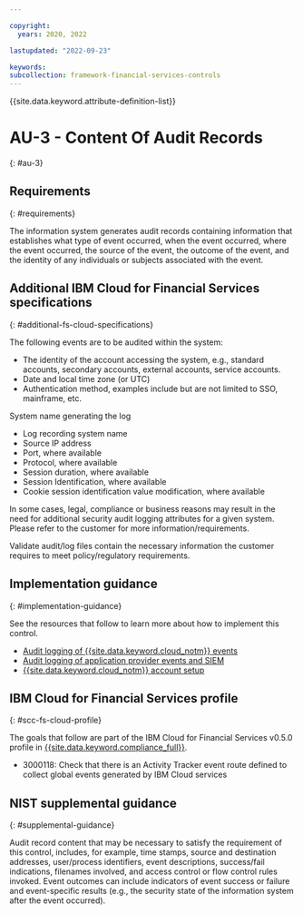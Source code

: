 ```yaml
---

copyright:
  years: 2020, 2022

lastupdated: "2022-09-23"

keywords: 
subcollection: framework-financial-services-controls
---
```


{{site.data.keyword.attribute-definition-list}}

# AU-3 - Content Of Audit Records
{: #au-3}

## Requirements
{: #requirements}

The information system generates audit records containing information that establishes what type of event occurred, when the event occurred, where the event occurred, the source of the event, the outcome of the event, and the identity of any individuals or subjects associated with the event.

## Additional IBM Cloud for Financial Services specifications
{: #additional-fs-cloud-specifications}

The following events are to be audited within the system:
- The identity of the account accessing the system, e.g., standard accounts, secondary accounts, external accounts, service accounts.
- Date and local time zone (or UTC)
- Authentication method, examples include but are not limited to SSO, mainframe, etc.

System name generating the log
- Log recording system name
- Source IP address
- Port, where available
- Protocol, where available
- Session duration, where available
- Session Identification, where available
- Cookie session identification value modification, where available

In some cases, legal, compliance or business reasons may result in the need for additional security audit logging attributes for a given system. Please refer to the customer for more information/requirements.

Validate audit/log files contain the necessary information the customer requires to meet policy/regulatory requirements.

## Implementation guidance
{: #implementation-guidance}

See the resources that follow to learn more about how to implement this control.

- [Audit logging of {{site.data.keyword.cloud_notm}} events](/docs/framework-financial-services?topic=framework-financial-services-shared-logging-audit)
- [Audit logging of application provider events and SIEM](/docs/framework-financial-services?topic=framework-financial-services-shared-logging-audit-provider)
- [{{site.data.keyword.cloud_notm}} account setup](/docs/framework-financial-services?topic=framework-financial-services-shared-account-setup)

## IBM Cloud for Financial Services profile
{: #scc-fs-cloud-profile}

The goals that follow are part of the IBM Cloud for Financial Services v0.5.0 profile in [{{site.data.keyword.compliance_full}}](/docs/security-compliance?topic=security-compliance-getting-started).

- 3000118: Check that there is an Activity Tracker event route defined to collect global events generated by IBM Cloud services

## NIST supplemental guidance
{: #supplemental-guidance}

Audit record content that may be necessary to satisfy the requirement of this control, includes, for example, time stamps, source and destination addresses, user/process identifiers, event descriptions, success/fail indications, filenames involved, and access control or flow control rules invoked. Event outcomes can include indicators of event success or failure and event-specific results (e.g., the security state of the information system after the event occurred).

